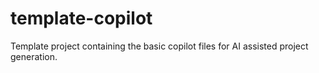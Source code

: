 # template-copilot
Template project containing the basic copilot files for AI assisted project generation.
